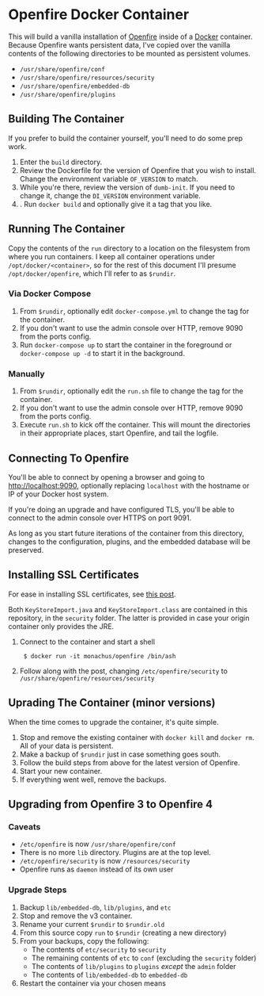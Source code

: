 # Openfire Docker Container

This will build a vanilla installation of [Openfire](http://www.igniterealtime.org/projects/openfire/index.jsp)
inside of a [Docker](http://docker.io) container.  Because Openfire wants persistent data, I've copied over
the vanilla contents of the following directories to be mounted as persistent volumes.

* `/usr/share/openfire/conf`
* `/usr/share/openfire/resources/security`
* `/usr/share/openfire/embedded-db`
* `/usr/share/openfire/plugins`

## Building The Container

If you prefer to build the container yourself, you'll need to do some prep work.

1. Enter the `build` directory.
2. Review the Dockerfile for the version of Openfire that you wish to install. Change the environment variable `OF_VERSION` to match.
3. While you're there, review the version of `dumb-init`. If you need to change it, change the `DI_VERSION` environment variable.
4. . Run `docker build` and optionally give it a tag that you like.

## Running The Container

Copy the contents of the `run` directory to a location on the filesystem from where you run containers.
I keep all container operations under `/opt/docker/<container>`, so for the rest of this document I'll
presume `/opt/docker/openfire`, which I'll refer to as `$rundir`.

### Via Docker Compose

1. From `$rundir`, optionally edit `docker-compose.yml` to change the tag for the
container. 
2. If you don't want to use the admin console over HTTP, remove 9090 from the ports config.
3. Run `docker-compose up` to start the container in the foreground or `docker-compose up -d` to
start it in the background.

### Manually

1. From `$rundir`, optionally edit the `run.sh` file to change the tag for the
container.
2. If you don't want to use the admin console over HTTP, remove 9090 from the ports config.
3. Execute `run.sh` to kick off the container.  This will mount the directories in their
appropriate places, start Openfire, and tail the logfile.

## Connecting To Openfire

You'll be able to connect by opening a browser and going to [http://localhost:9090](http://localhost:9090),
optionally replacing `localhost` with the hostname or IP of your Docker host system.

If you're doing an upgrade and have configured TLS, you'll be able to connect to the admin console over HTTPS on port 9091.

As long as you start future iterations of the container from this directory, changes to the configuration,
plugins, and the embedded database will be preserved.

## Installing SSL Certificates

For ease in installing SSL certificates, see [this post](https://blog.bigdinosaur.org/openfire-and-ssl-slash-tls-certificates/).

Both `KeyStoreImport.java` and `KeyStoreImport.class` are contained in this repository, in the `security` folder. The latter
is provided in case your origin container only provides the JRE.

1. Connect to the container and start a shell

        $ docker run -it monachus/openfire /bin/ash

2. Follow along with the post, changing `/etc/openfire/security` to `/usr/share/openfire/resources/security`

## Uprading The Container (minor versions)

When the time comes to upgrade the container, it's quite simple.

1.  Stop and remove the existing container with `docker kill` and `docker rm`.  All of your data is
persistent.
2.  Make a backup of `$rundir` just in case something goes south.
3.  Follow the build steps from above for the latest version of Openfire.
4.  Start your new container.
5.  If everything went well, remove the backups.

## Upgrading from Openfire 3 to Openfire 4

### Caveats

* `/etc/openfire` is now `/usr/share/openfire/conf`
* There is no more `lib` directory. Plugins are at the top level.
* `/etc/openfire/security` is now `/resources/security` 
* Openfire runs as `daemon` instead of its own user

### Upgrade Steps

1. Backup `lib/embedded-db`, `lib/plugins`, and `etc`
2. Stop and remove the v3 container.
3. Rename your current `$rundir` to `$rundir.old`
3. From this source copy `run` to `$rundir` (creating a new directory)
4. From your backups, copy the following:
   * The contents of `etc/security` to `security`
   * The remaining contents of `etc` to `conf` (excluding the `security` folder)
   * The contents of `lib/plugins` to `plugins` _except_ the `admin` folder
   * The contents of `lib/embedded-db` to `embedded-db`
5. Restart the container via your chosen means
